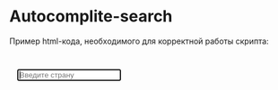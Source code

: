 # Autocomplite-search


Пример html-кода, необходимого для корректной работы скрипта:

<code>
<div class="form">
  <input type="text" id="country" autofocus="" placeholder="Введите страну">
  <ul id="list"></ul>
</div>
  </code>
